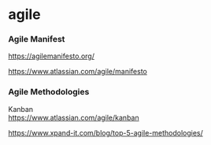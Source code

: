 # agile

### Agile Manifest
https://agilemanifesto.org/


https://www.atlassian.com/agile/manifesto



### Agile Methodologies


Kanban
<br>
https://www.atlassian.com/agile/kanban


https://www.xpand-it.com/blog/top-5-agile-methodologies/



